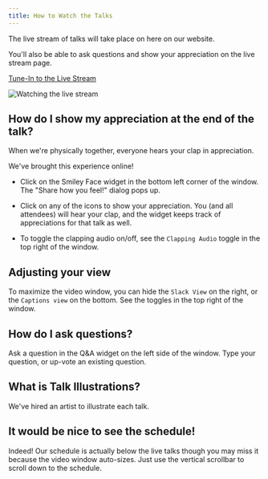 ```yaml
---
title: How to Watch the Talks
---
```


The live stream of talks will take place on here on our website.

You'll also be able to ask questions and show your appreciation on the live stream page.

<div class="cta"><a href="/live">Tune-In to the Live Stream</a></div>

![Watching the live stream](/images/watch-stream.png)

## How do I show my appreciation at the end of the talk?

When we're physically together, everyone hears your clap in appreciation.

We've brought this experience online!

* Click on the Smiley Face widget in the bottom left corner of the window. The "Share how you feel!" dialog pops up.

* Click on any of the icons to show your appreciation. You (and all attendees) will hear your clap, and the widget keeps track of appreciations for that talk as well.

* To toggle the clapping audio on/off, see the `Clapping Audio` toggle in the top right of the window.

## Adjusting your view

To maximize the video window, you can hide the `Slack View` on the right, or the `Captions view` on the bottom. See the toggles in the top right of the window.

## How do I ask questions?

Ask a question in the Q&A widget on the left side of the window. Type your question, or up-vote an existing question.

## What is Talk Illustrations?

We've hired an artist to illustrate each talk.

## It would be nice to see the schedule!

Indeed! Our schedule is actually below the live talks though you may miss it because the video window auto-sizes. Just use the vertical scrollbar to scroll down to the schedule.
